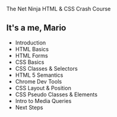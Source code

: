 The Net Ninja HTML & CSS Crash Course

## It's a me, Mario

* Introduction
* HTML Basics
* HTML Forms
* CSS Basics
* CSS Classes & Selectors
* HTML 5 Semantics
* Chrome Dev Tools
* CSS Layout & Position
* CSS Pseudo Classes & Elements
* Intro to Media Queries
* Next Steps
